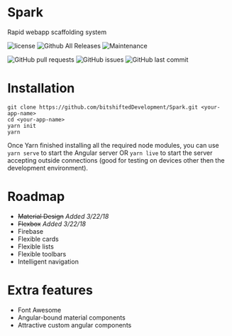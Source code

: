 # Spark
Rapid webapp scaffolding system

![license](https://img.shields.io/github/license/bitshiftedDevelopment/spark.svg)
![Github All Releases](https://img.shields.io/github/downloads/bitshiftedDevelopment/spark/total.svg)
![Maintenance](https://img.shields.io/maintenance/yes/2018.svg)

![GitHub pull requests](https://img.shields.io/github/issues-pr/bitshiftedDevelopment/spark.svg)
![GitHub issues](https://img.shields.io/github/issues/bitshiftedDevelopment/spark.svg)
![GitHub last commit](https://img.shields.io/github/last-commit/bitshiftedDevelopment/spark.svg)


# Installation
```
git clone https://github.com/bitshiftedDevelopment/Spark.git <your-app-name>
cd <your-app-name>
yarn init
yarn
```
Once Yarn finished installing all the required node modules, you can use `yarn serve` to start the Angular server OR `yarn live` to start the server accepting outside connections (good for testing on devices other then the development environment).

# Roadmap
- <strike>Material Design</strike> <em>Added 3/22/18</em>
- <strike>Flexbox</strike> <em>Added 3/22/18</em>
- Firebase
- Flexible cards
- Flexible lists
- Flexible toolbars
- Intelligent navigation

# Extra features
- Font Awesome
- Angular-bound material components
- Attractive custom angular components
